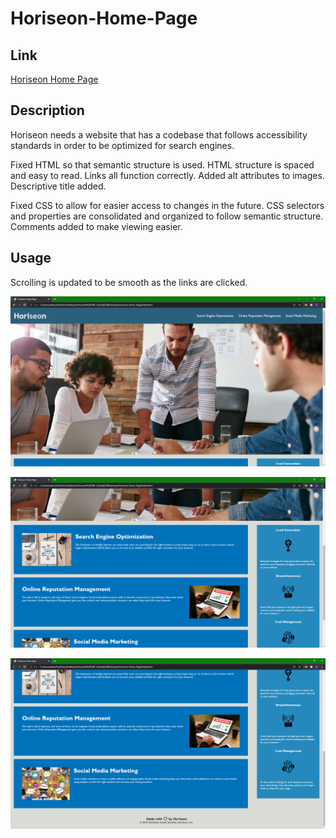 # Horiseon-Home-Page

## Link

[Horiseon Home Page](https://aditore.github.io/Horiseon-Home-Page/)

## Description

Horiseon needs a website that has a codebase that follows accessibility standards in order to be optimized for search engines.

Fixed HTML so that semantic structure is used.
HTML structure is spaced and easy to read.
Links all function correctly.
Added alt attributes to images.
Descriptive title added.

Fixed CSS to allow for easier access to changes in the future.
CSS selectors and properties are consolidated and organized to follow semantic structure.
Comments added to make viewing easier.

## Usage

Scrolling is updated to be smooth as the links are clicked.


![alt 'top'](/assets/images/horiseon-home-page-top.png)



![alt 'mid'](/assets/images/horiseon-home-page-mid.png)



![alt 'bot'](/assets/images/horiseon-home-page-bot.png)

